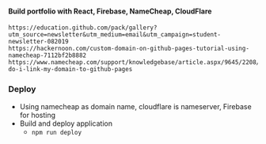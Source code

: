 #### Build portfolio with React, Firebase, NameCheap, CloudFlare
    https://education.github.com/pack/gallery?utm_source=newsletter&utm_medium=email&utm_campaign=student-newsletter-082019	
    https://hackernoon.com/custom-domain-on-github-pages-tutorial-using-namecheap-7112bf2b8882
    https://www.namecheap.com/support/knowledgebase/article.aspx/9645/2208/how-do-i-link-my-domain-to-github-pages
   
### Deploy
- Using namecheap as domain name, cloudflare is nameserver, Firebase for hosting
- Build and deploy application
   * `npm run deploy`
